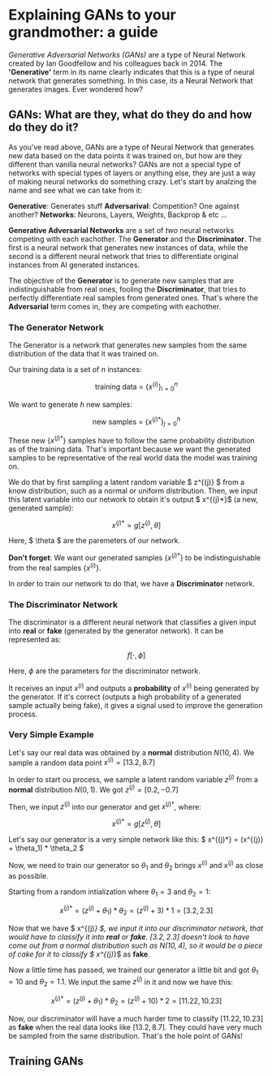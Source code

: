 <script> MathJax = { tex: { inlineMath: [['$', '$'], ['\\(', '\\)']] } }; </script> <script type="text/javascript" id="MathJax-script" async src="https://cdn.jsdelivr.net/npm/mathjax@3/es5/tex-mml-chtml.js"> </script> <script id="MathJax-script" async src="https://cdn.jsdelivr.net/npm/mathjax@3/es5/tex-chtml.js"> </script>

# Explaining GANs to your grandmother: a guide

_Generative Adversarial Networks (GANs)_ are a type of Neural Network created by Ian Goodfellow and his colleagues back in 2014. The **'Generative'** term in its name clearly indicates that this is a type of neural network that generates something. In this case, its a Neural Network that generates images. Ever wondered how?

## GANs: What are they, what do they do and how do they do it?

As you've read above, GANs are a type of Neural Network that generates new data based on the data points it was trained on, but how are they different than vanilla neural networks? GANs are not a special type of networks with special types of layers or anything else, they are just a way of making neural networks do something crazy. Let's start by analzing the name and see what we can take from it:

**Generative**: Generates stuff
**Adversarival**: Competition? One against another?
**Networks**: Neurons, Layers, Weights, Backprop & etc ...

**Generative Adversarial Networks** are a set of _two_ neural networks competing with each eachother. The **Generator** and the **Discriminator**. The first is a neural network that generates new instances of data, while the second is a different neural network that tries to differentiate original instances from AI generated instances.

The objective of the **Generator** is to generate new samples that are indistinguishable from real ones, fooling the **Discriminator**, that tries to perfectly differentiate real samples from generated ones. That's where the **Adversarial** term comes in, they are competing with eachother.

### The Generator Network

The Generator is a network that generates new samples from the same distribution of the data that it was trained on.

Our training data is a set of $n$ instances:

$$ \text{training data = }\{x^{(i)}\}_{i=0}^n $$

We want to generate $h$ new samples:

$$ \text{new samples = }\{x^{(j)*}\}_{j=0}^h $$

These new $\{x^{(j)*}\}$ samples have to follow the same probability distribution as of the training data. That's important because we want the generated samples to be representative of the real world data the model was training on.

We do that by first sampling a latent random variable $ z^{(j)} $ from a know distribution, such as a normal or uniform distribution. Then, we input this latent variable into our network to obtain it's output $ x^{(j)*}$ (a new, generated sample):

$$ x^{(j)*} = g[z^{(j)}, \theta] $$

Here, $ \theta $ are the paremeters of our network.

**Don't forget**: We want our generated samples $\{x^{(j)*}\}$ to be indistinguishable from the real samples $\{x^{(i)}\}$.

In order to train our network to do that, we have a **Discriminator** network.

### The Discriminator Network

The discriminator is a different neural network that classifies a given input into **real** or **fake** (generated by the generator network). It can be represented as:

$$ f[\cdot , \phi] $$

Here, $\phi$ are the parameters for the discriminator network.

It receives an input $x^{(i)}$ and outputs a **probability** of $x^{(i)}$ being generated by the generator. If it's correct (outputs a high probability of a generated sample actually being fake), it gives a signal used to improve the generation process.

### Very Simple Example

Let's say our real data was obtained by a **normal** distribution $N(10, 4)$. We sample a random data point $x^{(i)} = [13.2, 8.7]$

In order to start ou process, we sample a latent random variable $z^{(j)}$ from a **normal** distribution $N(0, 1)$. We got  $z^{(j)} = [0.2, -0.7]$

Then, we input $z^{(j)}$ into our generator and get $x^{(j)*}$, where:

$$ x^{(j)*} = g[z^{(j)}, \theta] $$

Let's say our generator is a very simple network like this: $ x^{(j)*} = (x^{(j)} + \theta_1) * \theta_2 $

Now, we need to train our generator so $\theta_1$ and $\theta_2$ brings $x^{(i)}$ and $x^{(j)}$ as close as possible.

Starting from a random intialization where $\theta_1 = 3$ and $\theta_2 = 1$:

$$ x^{(j)*} = (z^{(j)} + \theta_1) * \theta_2 = (z^{(j)} + 3) * 1 = [3.2, 2.3]$$

Now that we have $ x^{(j)*} $, we input it into our discriminator network, that would have to classify it into **real** or **fake**. $[3.2, 2.3]$ doesn't look to have come out from a normal distribution such as $N(10, 4)$, so it would be a piece of cake for it to classify $ x^{(j)*}$ as **fake**.

Now a little time has passed, we trained our generator a little bit and got $\theta_1 = 10$ and $\theta_2 = 1.1$. We input the same $z^{(j)}$ in it and now we have this:

$$ x^{(j)*} = (z^{(j)} + \theta_1) * \theta_2 = (z^{(j)} + 10) * 2 = [11.22, 10.23]$$

Now, our discriminator will have a much harder time to classify $[11.22, 10.23]$ as **fake** when the real data looks like $[13.2, 8.7]$. They could have very much be sampled from the same distribution. That's the hole point of GANs!

## Training GANs

